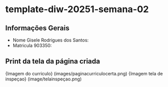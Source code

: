 # template-diw-20251-semana-02

## Informações Gerais
- Nome Gisele Rodrigues dos Santos: 
- Matricula 903350:

## Print da tela da página criada 
{Imagem do curriculo} (images/paginacurriculocerta.png)
{Imagem tela de inspeçao} (image/telainspeçao.png)


